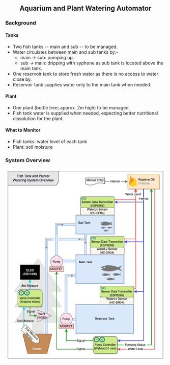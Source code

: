 <h2 align="center"> Aquarium and Plant Watering Automator</h1>

### Background
#### Tanks
* Two fish tanks -- main and sub -- to be managed.
* Water circulates between main and sub tanks by:-
	* main -> sub: pumping up.
	* sub -> main: dripping with syphone as sub tank is located above the main tank.
* One reservoir tank to store fresh water as there is no access to water close by.
* Reservoir tank supplies water only to the main tank when needed.
#### Plant
* One plant (bottle tree; approx. 2m high) to be managed.
* Fish tank water is supplied when needed, expecting better nutritional dissolution for the plant.
#### What to Monitor
* Fish tanks: water level of each tank
* Plant: soil moisture
### System Overview
![overview](./img/fishTankAndPlanterWateringSystemOverview.jpg)
